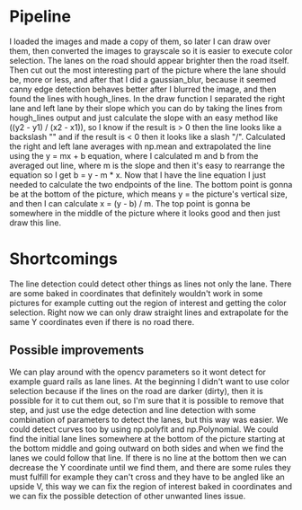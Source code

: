 # Pipeline
I loaded the images and made a copy of them, so later I can draw over them, then converted the images to grayscale so it is easier to execute color selection. The lanes on the road should appear brighter then the road itself. Then cut out the most interesting part of the picture where the lane should be, more or less, and after that I did a gaussian_blur, because it seemed canny edge detection behaves better after I blurred the image, and then found the lines with hough_lines. In the draw function I separated the right lane and left lane by their slope which you can do by taking the lines from hough_lines output and just calculate the slope with an easy method like ((y2 - y1) / (x2 - x1)), so I know if the result is > 0 then the line looks like a backslash "\" and if the result is < 0 then it looks like a slash "/". Calculated the right and left lane averages with np.mean and extrapolated the line using the y = mx + b equation, where I calculated m and b from the averaged out line, where m is the slope and then it's easy to rearrange the equation so I get b = y - m * x. Now that I have the line equation I just needed to calculate the two endpoints of the line. The bottom point is gonna be at the bottom of the picture, which means y = the picture's vertical size, and then I can calculate x = (y - b) / m. The top point is gonna be somewhere in the middle of the picture where it looks good and then just draw this line.

# Shortcomings
The line detection could detect other things as lines not only the lane.
There are some baked in coordinates that definitely wouldn't work in some pictures for example cutting out the region of interest and getting the color selection.
Right now we can only draw straight lines and extrapolate for the same Y coordinates even if there is no road there.

## Possible improvements
We can play around with the opencv parameters so it wont detect for example guard rails as lane lines.
At the beginning I didn't want to use color selection because if the lines on the road are darker (dirty), then it is possible for it to cut them out, so I'm sure that it is possible to remove that step, and just use the edge detection and line detection with some combination of parameters to detect the lanes, but this way was easier. We could detect curves too by using np.polyfit and np.Polynomial. We could find the initial lane lines somewhere at the bottom of the picture starting at the bottom middle and going outward on both sides and when we find the lanes we could follow that line. If there is no line at the bottom then we can decrease the Y coordinate until we find them, and there are some rules they must fulfill for example they can't cross and they have to be angled like an upside V, this way we can fix the region of interest baked in coordinates and we can fix the possible detection of other unwanted lines issue.